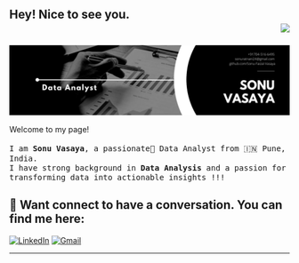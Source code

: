 ## Hey! Nice to see you. <div align = 'right'>![](https://komarev.com/ghpvc/?username=Sonu-Faizal-Vasaya&color=yellow)</div>

<img alt="Banner" src="https://raw.githubusercontent.com/Sonu-Faizal-Vasaya/Sonu-Faizal-Vasaya/main/Sonu%20Vasaya.png" data-canonical-src="https://raw.githubusercontent.com/Sonu-Faizal-Vasaya/Sonu-Faizal-Vasaya/main/Sonu%20Vasaya.png" style="max-width: 100%;"/>

<p>Welcome to my page!
<br />
<br />
	<samp>
	I am <b>Sonu Vasaya</b>, a passionate🥇 Data Analyst from 🇮🇳 Pune, India. <br />
	I have strong background in <b>Data Analysis</b> and a passion for transforming data into actionable insights !!!<p/>
		</samp>

## :eyes: Want connect to have a conversation. You can find me here:

[![LinkedIn](https://img.shields.io/badge/LinkedIn-0077B5?style=for-the-badge&logo=linkedin&logoColor=white)](https://www.linkedin.com/in/sonu-vasaya/) [![Gmail](https://img.shields.io/badge/Gmail-D14836?style=for-the-badge&logo=gmail&logoColor=white)](mailto:sonuratnani24@gmail.com)  

---
<!---
Sonu-Faizal-Vasaya/Sonu-Faizal-Vasaya is a ✨ special ✨ repository because its `README.md` (this file) appears on your GitHub profile.
You can click the Preview link to take a look at your changes.
--->
